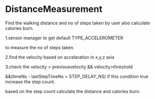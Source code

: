 # DistanceMeasurement
Find the walking distance and no of steps taken by user  also calculate calories burn.


1.sensor manager to get default TYPE_ACCELEROMETER 

to measure the no of steps taken.

2.find the velocity based on accelaration in x,y,z axis

3.check the velocity > previousvelocity && velocity>threshold

&&(timeNs - lastStepTimeNs > STEP_DELAY_NS) if this condition 
true increase the step count.

based on the step count calculate the distance and calories burn.
